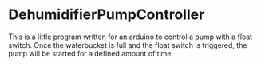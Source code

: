 # DehumidifierPumpController
This is a little program written for an arduino to control a pump with a float switch.
Once the waterbucket is full and the float switch is triggered, the pump will be started for a defined amount of time.
